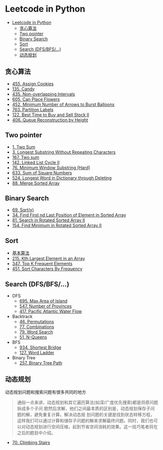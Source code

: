 # Leetcode in Python

- [Leetcode in Python](#leetcode-in-python)
  - [贪心算法](#贪心算法)
  - [Two pointer](#two-pointer)
  - [Binary Search](#binary-search)
  - [Sort](#sort)
  - [Search (DFS/BFS/...)](#search-dfsbfs)
  - [动态规划](#动态规划)

## 贪心算法

- [455. Assign Cookies](/leetcode/x0455/readme.md)
- [135. Candy](leetcode/x0135/readme.md)
- [435. Non-overlapping Intervals](leetcode/x0135/readme.md)
- [605. Can Place Flowers](leetcode/x0605/readme.md)
- [452. Minimum Number of Arrows to Burst Balloons](leetcode/x0452/readme.md)
- [763. Partition Labels](leetcode/x0763/readme.md)
- [122. Best Time to Buy and Sell Stock II](leetcode/x0122/readme.md)
- [406. Queue Reconstruction by Height](/leetcode/x0406/readme.md)

## Two pointer

- [1. Two Sum](/leetcode/x0001/readme.md)
- [3. Longest Substring Without Repeating Characters](leetcode/x0003/readme.md)
- [167. Two sum](leetcode/x0167/code/readme.md)
- [142. Linked List Cycle II](leetcode/x0142/readme.md)
- [76. Minimum Window Substring (Hard)](leetcode/x0076/readme.md)
- [633. Sum of Square Numbers](leetcode/x0633/readme.md)
- [524. Longest Word in Dictionary through Deleting](leetcode/x0524/readme.md)
- [88. Merge Sorted Array](leetcode/x0088/readme.md)

## Binary Search

- [69. Sqrt(x)](leetcode/x0069/readme.md)
- [34. Find First nd Last Position of Element in Sorted Array](/leetcode/x0034/readme.md)
- [81. Search in Rotated Sorted Array II](leetcode/x0081/readme.md)
- [154. Find Minimum in Rotated Sorted Array II](leetcode/x0154/readme.md)

## Sort

- [基本算法](leetcode/sort/readme.md)
- [215. Kth Largest Element in an Array](/leetcode/x0215/readme.md)
- [347. Top K Frequent Elements](/leetcode/x0347/readme.md)
- [451. Sort Characters By Frequency](/leetcode/x0451/readme.md)

## Search (DFS/BFS/...)

- DFS
  - [695. Max Area of Island](/leetcode/x0695/readme.md)
  - [547. Number of Provinces](/leetcode/x0547/readme.md)
  - [417. Pacific Atlantic Water Flow](/leetcode/x0417/readme.md)
- Backtrack
  - [46. Permutations](/leetcode/x0046/readme.md)
  - [77. Combinations](/leetcode/x0077/readme.md)
  - [79. Word Search](/leetcode/x0079/readme.md)
  - [51. N-Queens](/leetcode/x0051/readme.md)
- BFS
  - [934. Shortest Bridge](leetcode/x0934/readme.md)
  - [127. Word Ladder](leecode/x0127/Readme.md)
- Binary Tree
  - [257. Binary Tree Path](leetcode/x0257/readme.md)

## 动态规划

动态规划问题和搜索问题有很多共同的地方
> 通俗一点来讲，动态规划和其它遍历算法(如深/广度优先搜索)都是将原问题拆成多个子问 题然后求解，他们之间最本质的区别是，动态规划保存子问题的解，避免重复计算。解决动态规 划问题的关键是找到状态转移方程，这样我们可以通过计算和储存子问题的解来求解最终问题。同时，我们也可以对动态规划进行空间压缩，起到节省空间消耗的效果。这一技巧笔者将在 之后的题目中介绍。

- [70. Climbing Stairs](leetcode/x0070/readme.md)
